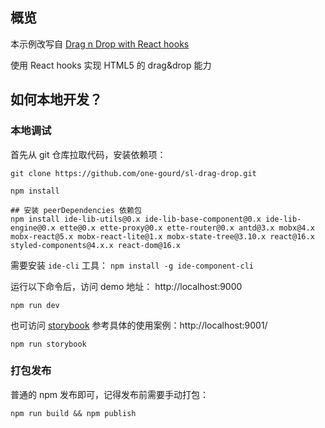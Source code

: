 ## 概览

本示例改写自 [Drag n Drop with React hooks](https://codesandbox.io/s/3x04qwj6vm)

使用 React hooks 实现 HTML5 的 drag&drop 能力

## 如何本地开发？

### 本地调试


首先从 git 仓库拉取代码，安装依赖项：
```shell
git clone https://github.com/one-gourd/sl-drag-drop.git

npm install

## 安装 peerDependencies 依赖包
npm install ide-lib-utils@0.x ide-lib-base-component@0.x ide-lib-engine@0.x ette@0.x ette-proxy@0.x ette-router@0.x antd@3.x mobx@4.x mobx-react@5.x mobx-react-lite@1.x mobx-state-tree@3.10.x react@16.x styled-components@4.x.x react-dom@16.x
```

需要安装 `ide-cli` 工具： `npm install -g ide-component-cli`

运行以下命令后，访问 demo 地址： http://localhost:9000
```shell
npm run dev
```

也可访问 [storybook](https://github.com/storybooks/storybook) 参考具体的使用案例：http://localhost:9001/
```shell
npm run storybook
```


### 打包发布

普通的 npm 发布即可，记得发布前需要手动打包：

```shell
npm run build && npm publish
```


